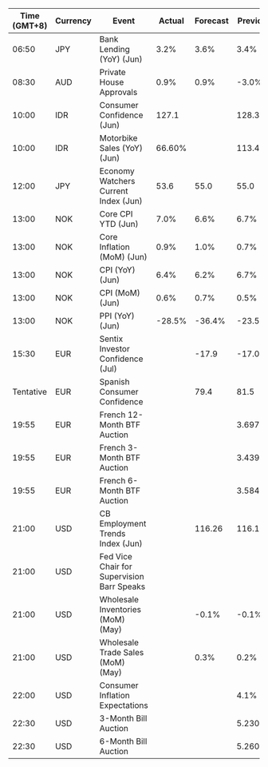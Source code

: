 | Time (GMT+8) | Currency | Event | Actual | Forecast | Previous |
|------|----------|-------|--------|----------|----------|
| 06:50 | JPY | Bank Lending (YoY) (Jun) | 3.2% | 3.6% | 3.4% |
| 08:30 | AUD | Private House Approvals | 0.9% | 0.9% | -3.0% |
| 10:00 | IDR | Consumer Confidence (Jun) | 127.1 |  | 128.3 |
| 10:00 | IDR | Motorbike Sales (YoY) (Jun) | 66.60% |  | 113.40% |
| 12:00 | JPY | Economy Watchers Current Index (Jun) | 53.6 | 55.0 | 55.0 |
| 13:00 | NOK | Core CPI YTD (Jun) | 7.0% | 6.6% | 6.7% |
| 13:00 | NOK | Core Inflation (MoM) (Jun) | 0.9% | 1.0% | 0.7% |
| 13:00 | NOK | CPI (YoY) (Jun) | 6.4% | 6.2% | 6.7% |
| 13:00 | NOK | CPI (MoM) (Jun) | 0.6% | 0.7% | 0.5% |
| 13:00 | NOK | PPI (YoY) (Jun) | -28.5% | -36.4% | -23.5% |
| 15:30 | EUR | Sentix Investor Confidence (Jul) |  | -17.9 | -17.0 |
| Tentative | EUR | Spanish Consumer Confidence |  | 79.4 | 81.5 |
| 19:55 | EUR | French 12-Month BTF Auction |  |  | 3.697% |
| 19:55 | EUR | French 3-Month BTF Auction |  |  | 3.439% |
| 19:55 | EUR | French 6-Month BTF Auction |  |  | 3.584% |
| 21:00 | USD | CB Employment Trends Index (Jun) |  | 116.26 | 116.15 |
| 21:00 | USD | Fed Vice Chair for Supervision Barr Speaks |  |  |  |
| 21:00 | USD | Wholesale Inventories (MoM) (May) |  | -0.1% | -0.1% |
| 21:00 | USD | Wholesale Trade Sales (MoM) (May) |  | 0.3% | 0.2% |
| 22:00 | USD | Consumer Inflation Expectations |  |  | 4.1% |
| 22:30 | USD | 3-Month Bill Auction |  |  | 5.230% |
| 22:30 | USD | 6-Month Bill Auction |  |  | 5.260% |
